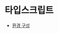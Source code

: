 # 타입스크립트

- [환경 구성](https://github.com/minomad/study-repository/blob/main/TypeScript/TypeScript.md)
